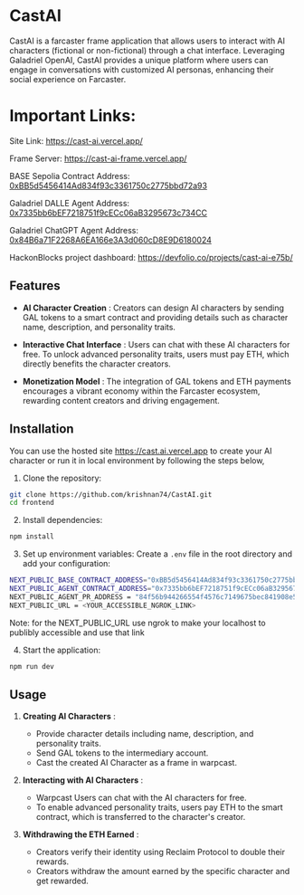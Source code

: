 # CastAI 

CastAI is a farcaster frame application that allows users to interact with AI characters (fictional or non-fictional) through a chat interface. Leveraging Galadriel OpenAI, CastAI provides a unique platform where users can engage in conversations with customized AI personas, enhancing their social experience on Farcaster.

# Important Links:

Site Link: https://cast-ai.vercel.app/

Frame Server: https://cast-ai-frame.vercel.app/

BASE Sepolia Contract Address: [0xBB5d5456414Ad834f93c3361750c2775bbd72a93](https://sepolia.basescan.org/address/0xBB5d5456414Ad834f93c3361750c2775bbd72a93)

Galadriel DALLE Agent Address: [0x7335bb6bEF7218751f9cECc06aB3295673c734CC](https://explorer.galadriel.com/address/0x7335bb6bEF7218751f9cECc06aB3295673c734CC)

Galadriel ChatGPT Agent Address: [0x84B6a71F2268A6EA166e3A3d060cD8E9D6180024](https://explorer.galadriel.com/address/0x84B6a71F2268A6EA166e3A3d060cD8E9D6180024)

HackonBlocks project dashboard: https://devfolio.co/projects/cast-ai-e75b/

## Features 
 
- **AI Character Creation** : Creators can design AI characters by sending GAL tokens to a smart contract and providing details such as character name, description, and personality traits.
 
- **Interactive Chat Interface** : Users can chat with these AI characters for free. To unlock advanced personality traits, users must pay ETH, which directly benefits the character creators.
 
- **Monetization Model** : The integration of GAL tokens and ETH payments encourages a vibrant economy within the Farcaster ecosystem, rewarding content creators and driving engagement.


## Installation 

 You can use the hosted site https://cast.ai.vercel.app to create your AI character or run it in local environment by following the steps below, 
 
1. Clone the repository:


```bash
git clone https://github.com/krishnan74/CastAI.git
cd frontend
```
 
2. Install dependencies:

```bash
npm install
```
 
3. Set up environment variables:
Create a `.env` file in the root directory and add your configuration:

```bash
NEXT_PUBLIC_BASE_CONTRACT_ADDRESS="0xBB5d5456414Ad834f93c3361750c2775bbd72a93"
NEXT_PUBLIC_AGENT_CONTRACT_ADDRESS="0x7335bb6bEF7218751f9cECc06aB3295673c734CC"
NEXT_PUBLIC_AGENT_PR_ADDRESS = "84f56b944266554f4576c7149675bec841908e51148389208ab4276f567d72b2"
NEXT_PUBLIC_URL = <YOUR_ACCESSIBLE_NGROK_LINK>
```

Note: for the NEXT_PUBLIC_URL use ngrok to make your localhost to publibly accessible and use that link
 
4. Start the application:

```bash
npm run dev
```

## Usage
 
1. **Creating AI Characters** :
    - Provide character details including name, description, and personality traits.
    - Send GAL tokens to the intermediary account.
    - Cast the created AI Character as a frame in warpcast.
 
2. **Interacting with AI Characters** :
    - Warpcast Users can chat with the AI characters for free.
    - To enable advanced personality traits, users pay ETH to the smart contract, which is transferred to the character's creator.

3. **Withdrawing the ETH Earned** :
    - Creators verify their identity using Reclaim Protocol to double their rewards.
    - Creators withdraw the amount earned by the specific character and get rewarded.

